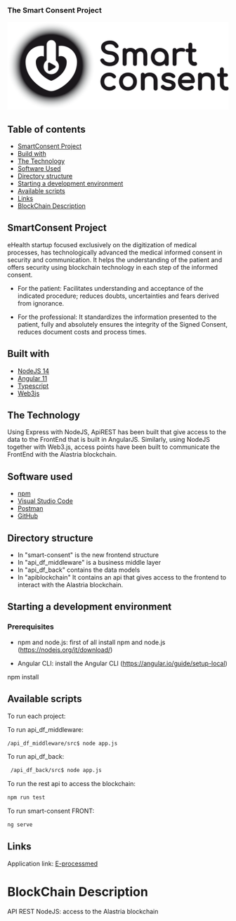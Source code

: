 <!-- PROJECT LOGO -->
<br />
<p>
  <h3>The Smart Consent Project</h3>
  <img src="https://github.com/LedgerProject/eprocessmed-smc-app/raw/master/frontend/src/assets/logo.png" />
</p>

<!-- GETTING STARTED -->
## Table of contents

* [SmartConsent Project](#smartconsent-project)
* [Build with](#built-with)
* [The Technology](#the-technology)
* [Software Used](#software-used)
* [Directory structure](#directory-structure)
* [Starting a development environment](#starting-a-development-environment)
* [Available scripts](#available-scripts)
* [Links](#links)
* [BlockChain Description](#blockChain-description)


## SmartConsent Project

eHealth startup focused exclusively on the digitization of medical processes, has technologically advanced the medical informed consent in security and communication.
It helps the understanding of the patient and offers security using blockchain technology in each step of the informed consent.

* For the patient: Facilitates understanding and acceptance of the indicated procedure; reduces doubts, uncertainties and fears derived from ignorance.

* For the professional: It standardizes the information presented to the patient, fully and absolutely ensures the integrity of the Signed Consent, reduces document costs and process times.

## Built with

* [NodeJS 14](https://nodejs.org/en/)
* [Angular 11](https://angular.io/)
* [Typescript](https://www.typescriptlang.org)
* [Web3js](https://web3js.readthedocs.io/)

## The Technology

Using Express with NodeJS, ApiREST has been built that give access to the data to the FrontEnd that is built in AngularJS. Similarly, using NodeJS together with Web3.js, access points have been built to communicate the FrontEnd with the Alastria blockchain.

## Software used

* [npm](https://www.npmjs.com)
* [Visual Studio Code](https://code.visualstudio.com)
* [Postman](https://www.postman.com)
* [GitHub](https://github.com)


##  Directory structure 

 - In "smart-consent" is the new frontend structure 
 - In "api_df_middleware" is a business middle layer
 - In "api_df_back" contains the data models
 - In "apiblockchain" It contains an api that gives access 
   to the frontend to interact with the Alastria blockchain.


## Starting a development environment

### Prerequisites

* npm and node.js: first of all install npm and node.js (https://nodejs.org/it/download/)

* Angular CLI: install the Angular CLI (https://angular.io/guide/setup-local)


npm install


## Available scripts

To run each project:

To run api_df_middleware:
```sh
/api_df_middleware/src$ node app.js
```

To run api_df_back:
```sh
 /api_df_back/src$ node app.js
```

To run the rest api to access the blockchain:

```sh
npm run test
```

To run smart-consent FRONT:
```sh
ng serve
```

## Links

Application link: [E-processmed](https://e-processmed.com/)


# BlockChain Description
  API REST NodeJS: 
  access to the Alastria blockchain
